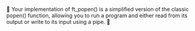 🚀 Your implementation of ft_popen() is a simplified version of the classic popen() function, allowing you to run a program and either read from its output or write to its input using a pipe. 🚀
